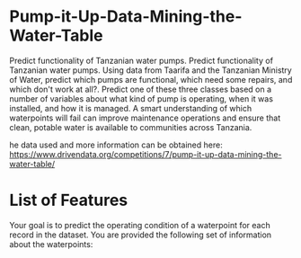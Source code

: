 # Pump-it-Up-Data-Mining-the-Water-Table
Predict functionality of Tanzanian water pumps.
Predict functionality of Tanzanian water pumps.
Using data from Taarifa and the Tanzanian Ministry of Water,  predict which pumps are functional, which need some repairs, and which don't work at all?. Predict one of these three classes based on a number of variables about what kind of pump is operating, when it was installed, and how it is managed. A smart understanding of which waterpoints will fail can improve maintenance operations and ensure that clean, potable water is available to communities across Tanzania.

he data used and more information can be obtained here: https://www.drivendata.org/competitions/7/pump-it-up-data-mining-the-water-table/

# List of Features
Your goal is to predict the operating condition of a waterpoint for each record in the dataset. You are provided the following set of information about the waterpoints:
